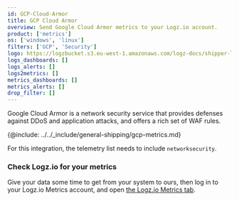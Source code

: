 ```yaml
---
id: GCP-Cloud-Armor
title: GCP Cloud Armor
overview: Send Google Cloud Armor metrics to your Logz.io account.
product: ['metrics']
os: ['windows', 'linux']
filters: ['GCP', 'Security']
logo: https://logzbucket.s3.eu-west-1.amazonaws.com/logz-docs/shipper-logos/cloudarmor.png
logs_dashboards: []
logs_alerts: []
logs2metrics: []
metrics_dashboards: []
metrics_alerts: []
drop_filter: []
---
```




Google Cloud Armor is a network security service that provides defenses against DDoS and application attacks, and offers a rich set of WAF rules.  


{@include: ../../_include/general-shipping/gcp-metrics.md}  

For this integration, the telemetry list needs to include `networksecurity`.

### Check Logz.io for your metrics

Give your data some time to get from your system to ours, then log in to your Logz.io Metrics account, and open [the Logz.io Metrics tab](https://app.logz.io/#/dashboard/metrics/).
